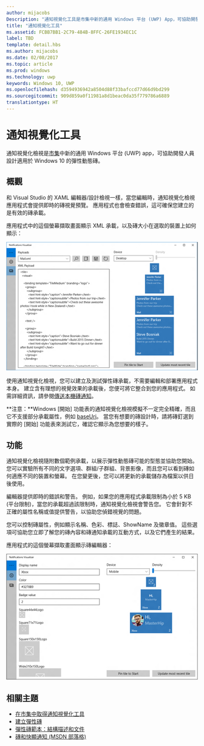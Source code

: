 ```yaml
---
author: mijacobs
Description: "通知視覺化工具是市集中新的通用 Windows 平台 (UWP) App，可協助開發人員設計適用於 Windows 10 的彈性動態磚。"
title: "通知視覺化工具"
ms.assetid: FCBB7BB1-2C79-484B-8FFC-26FE1934EC1C
label: TBD
template: detail.hbs
ms.author: mijacobs
ms.date: 02/08/2017
ms.topic: article
ms.prod: windows
ms.technology: uwp
keywords: Windows 10, UWP
ms.openlocfilehash: d3594936942a8504d88f33bafccd77d66d9bd299
ms.sourcegitcommit: 909d859a0f11981a8d1beac0da35f779786a6889
translationtype: HT
---
```

# <a name="notifications-visualizer"></a>通知視覺化工具

<link rel="stylesheet" href="https://az835927.vo.msecnd.net/sites/uwp/Resources/css/custom.css"> 


通知視覺化檢視是[市集](https://www.microsoft.com/store/apps/notifications-visualizer/9nblggh5xsl1)中新的通用 Windows 平台 (UWP) app，可協助開發人員設計適用於 Windows 10 的彈性動態磚。

## <a name="overview"></a>概觀


和 Visual Studio 的 XAML 編輯器/設計檢視一樣，當您編輯時，通知視覺化檢視應用程式會提供即時的磚視覺預覽。 應用程式也會檢查錯誤，這可確保您建立的是有效的磚承載。

應用程式中的這個螢幕擷取畫面顯示 XML 承載，以及磚大小在選取的裝置上如何顯示：

![含有程式碼與磚的通知視覺化檢視應用程式編輯器的螢幕擷取畫面](images/notif-visualizer-001.png)

 

使用通知視覺化檢視，您可以建立及測試彈性磚承載，不需要編輯和部署應用程式本身。 建立含有理想的視覺效果的承載後，您便可將它整合到您的應用程式。 如需詳細資訊，請參閱[傳送本機磚通知](tiles-and-notifications-sending-a-local-tile-notification.md)。

**注意：**Windows [開始] 功能表的通知視覺化檢視模擬不一定完全精確，而且它不支援部分承載屬性，例如 [baseUri](https://msdn.microsoft.com/library/windows/apps/br208712)。 當您有想要的磚設計時，請將磚釘選到實際的 [開始] 功能表來測試它，確認它顯示為您想要的樣子。

 

## <a name="features"></a>功能


通知視覺化檢視隨附數個範例承載，以展示彈性動態磚可能的型態並協助您開始。 您可以實驗所有不同的文字選項、群組/子群組、背景影像，而且您可以看到磚如何適應不同的裝置和螢幕。 在您變更後，您可以將更新的承載儲存為檔案以供日後使用。

編輯器提供即時的錯誤和警告。 例如，如果您的應用程式承載限制為小於 5 KB (平台限制)，當您的承載超過該限制時，通知視覺化檢視會警告您。 它會針對不正確的屬性名稱或值提供警告，以協助您偵錯視覺的問題。

您可以控制磚屬性，例如顯示名稱、色彩、標誌、ShowName 及徽章值。 這些選項可協助您立即了解您的磚內容和磚通知承載的互動方式，以及它們產生的結果。

應用程式的這個螢幕擷取畫面顯示磚編輯器：

![含有磚的通知視覺化工具編輯器的螢幕擷取畫面](images/notif-visualizer-004.png)

 

## <a name="related-topics"></a>相關主題


* [在市集中取得通知視覺化工具](https://www.microsoft.com/store/apps/notifications-visualizer/9nblggh5xsl1)
* [建立彈性磚](tiles-and-notifications-create-adaptive-tiles.md)
* [彈性磚範本：結構描述和文件](tiles-and-notifications-adaptive-tiles-schema.md)
* [磚和快顯通知 (MSDN 部落格)](http://blogs.msdn.com/b/tiles_and_toasts/)